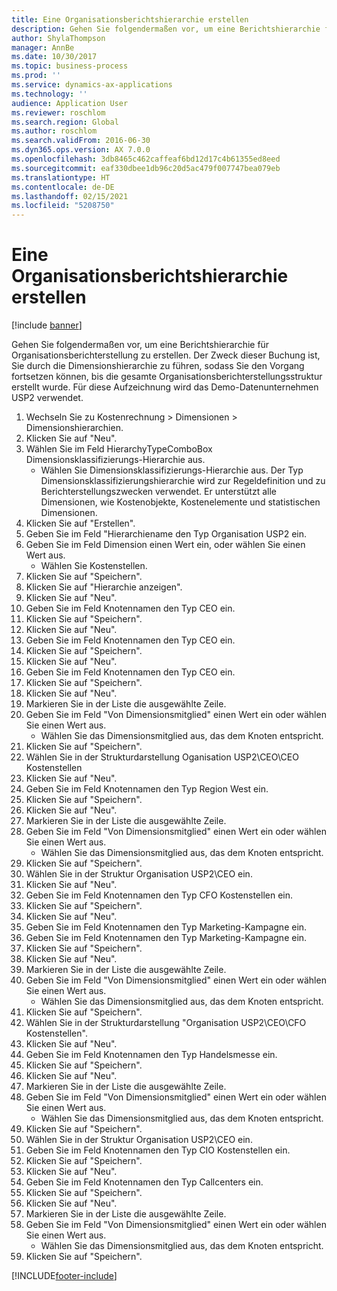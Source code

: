 ```yaml
---
title: Eine Organisationsberichtshierarchie erstellen
description: Gehen Sie folgendermaßen vor, um eine Berichtshierarchie für Organisationsberichterstellung zu erstellen.
author: ShylaThompson
manager: AnnBe
ms.date: 10/30/2017
ms.topic: business-process
ms.prod: ''
ms.service: dynamics-ax-applications
ms.technology: ''
audience: Application User
ms.reviewer: roschlom
ms.search.region: Global
ms.author: roschlom
ms.search.validFrom: 2016-06-30
ms.dyn365.ops.version: AX 7.0.0
ms.openlocfilehash: 3db8465c462caffeaf6bd12d17c4b61355ed8eed
ms.sourcegitcommit: eaf330dbee1db96c20d5ac479f007747bea079eb
ms.translationtype: HT
ms.contentlocale: de-DE
ms.lasthandoff: 02/15/2021
ms.locfileid: "5208750"
---
```

# <a name="create-an-organization-report-hierarchy"></a>Eine Organisationsberichtshierarchie erstellen

[!include [banner](../../includes/banner.md)]

Gehen Sie folgendermaßen vor, um eine Berichtshierarchie für Organisationsberichterstellung zu erstellen. Der Zweck dieser Buchung ist, Sie durch die Dimensionshierarchie zu führen, sodass Sie den Vorgang fortsetzen können, bis die gesamte Organisationsberichterstellungsstruktur erstellt wurde. Für diese Aufzeichnung wird das Demo-Datenunternehmen USP2 verwendet.

1. Wechseln Sie zu Kostenrechnung > Dimensionen > Dimensionshierarchien.
2. Klicken Sie auf "Neu".
3. Wählen Sie im Feld HierarchyTypeComboBox Dimensionsklassifizierungs-Hierarchie aus.
    * Wählen Sie Dimensionsklassifizierungs-Hierarchie aus. Der Typ Dimensionsklassifizierungshierarchie wird zur Regeldefinition und zu Berichterstellungszwecken verwendet. Er unterstützt alle Dimensionen, wie Kostenobjekte, Kostenelemente und statistischen Dimensionen.  
4. Klicken Sie auf "Erstellen".
5. Geben Sie im Feld "Hierarchiename den Typ Organisation USP2 ein.
6. Geben Sie im Feld Dimension einen Wert ein, oder wählen Sie einen Wert aus.
    * Wählen Sie Kostenstellen.  
7. Klicken Sie auf "Speichern".
8. Klicken Sie auf "Hierarchie anzeigen".
9. Klicken Sie auf "Neu".
10. Geben Sie im Feld Knotennamen den Typ CEO ein.
11. Klicken Sie auf "Speichern".
12. Klicken Sie auf "Neu".
13. Geben Sie im Feld Knotennamen den Typ CEO ein.
14. Klicken Sie auf "Speichern".
15. Klicken Sie auf "Neu".
16. Geben Sie im Feld Knotennamen den Typ CEO ein.
17. Klicken Sie auf "Speichern".
18. Klicken Sie auf "Neu".
19. Markieren Sie in der Liste die ausgewählte Zeile.
20. Geben Sie im Feld "Von Dimensionsmitglied" einen Wert ein oder wählen Sie einen Wert aus.
    * Wählen Sie das Dimensionsmitglied aus, das dem Knoten entspricht.  
21. Klicken Sie auf "Speichern".
22. Wählen Sie in der Strukturdarstellung Oganisation USP2\CEO\CEO Kostenstellen
23. Klicken Sie auf "Neu".
24. Geben Sie im Feld Knotennamen den Typ Region West ein.
25. Klicken Sie auf "Speichern".
26. Klicken Sie auf "Neu".
27. Markieren Sie in der Liste die ausgewählte Zeile.
28. Geben Sie im Feld "Von Dimensionsmitglied" einen Wert ein oder wählen Sie einen Wert aus.
    * Wählen Sie das Dimensionsmitglied aus, das dem Knoten entspricht.  
29. Klicken Sie auf "Speichern".
30. Wählen Sie in der Struktur Organisation USP2\CEO ein.
31. Klicken Sie auf "Neu".
32. Geben Sie im Feld Knotennamen den Typ CFO Kostenstellen ein.
33. Klicken Sie auf "Speichern".
34. Klicken Sie auf "Neu".
35. Geben Sie im Feld Knotennamen den Typ Marketing-Kampagne ein.
36. Geben Sie im Feld Knotennamen den Typ Marketing-Kampagne ein.
37. Klicken Sie auf "Speichern".
38. Klicken Sie auf "Neu".
39. Markieren Sie in der Liste die ausgewählte Zeile.
40. Geben Sie im Feld "Von Dimensionsmitglied" einen Wert ein oder wählen Sie einen Wert aus.
    * Wählen Sie das Dimensionsmitglied aus, das dem Knoten entspricht.  
41. Klicken Sie auf "Speichern".
42. Wählen Sie in der Strukturdarstellung "Organisation USP2\CEO\CFO Kostenstellen".
43. Klicken Sie auf "Neu".
44. Geben Sie im Feld Knotennamen den Typ Handelsmesse  ein.
45. Klicken Sie auf "Speichern".
46. Klicken Sie auf "Neu".
47. Markieren Sie in der Liste die ausgewählte Zeile.
48. Geben Sie im Feld "Von Dimensionsmitglied" einen Wert ein oder wählen Sie einen Wert aus.
    * Wählen Sie das Dimensionsmitglied aus, das dem Knoten entspricht.  
49. Klicken Sie auf "Speichern".
50. Wählen Sie in der Struktur Organisation USP2\CEO ein.
51. Geben Sie im Feld Knotennamen den Typ CIO Kostenstellen ein.
52. Klicken Sie auf "Speichern".
53. Klicken Sie auf "Neu".
54. Geben Sie im Feld Knotennamen den Typ Callcenters ein.
55. Klicken Sie auf "Speichern".
56. Klicken Sie auf "Neu".
57. Markieren Sie in der Liste die ausgewählte Zeile.
58. Geben Sie im Feld "Von Dimensionsmitglied" einen Wert ein oder wählen Sie einen Wert aus.
    * Wählen Sie das Dimensionsmitglied aus, das dem Knoten entspricht.  
59. Klicken Sie auf "Speichern".



[!INCLUDE[footer-include](../../../includes/footer-banner.md)]